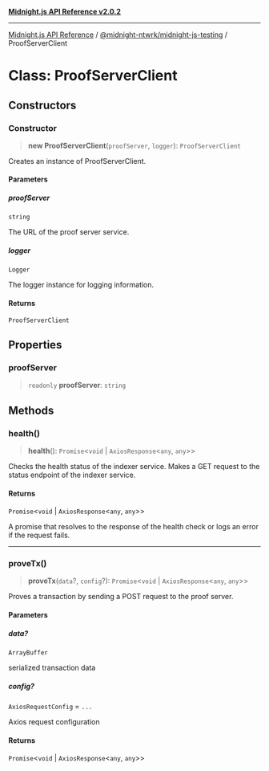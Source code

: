 [**Midnight.js API Reference v2.0.2**](../../../README.md)

***

[Midnight.js API Reference](../../../packages.md) / [@midnight-ntwrk/midnight-js-testing](../README.md) / ProofServerClient

# Class: ProofServerClient

## Constructors

### Constructor

> **new ProofServerClient**(`proofServer`, `logger`): `ProofServerClient`

Creates an instance of ProofServerClient.

#### Parameters

##### proofServer

`string`

The URL of the proof server service.

##### logger

`Logger`

The logger instance for logging information.

#### Returns

`ProofServerClient`

## Properties

### proofServer

> `readonly` **proofServer**: `string`

## Methods

### health()

> **health**(): `Promise`\<`void` \| `AxiosResponse`\<`any`, `any`\>\>

Checks the health status of the indexer service.
Makes a GET request to the status endpoint of the indexer service.

#### Returns

`Promise`\<`void` \| `AxiosResponse`\<`any`, `any`\>\>

A promise that resolves to the response of the health check or logs an error if the request fails.

***

### proveTx()

> **proveTx**(`data`?, `config`?): `Promise`\<`void` \| `AxiosResponse`\<`any`, `any`\>\>

Proves a transaction by sending a POST request to the proof server.

#### Parameters

##### data?

`ArrayBuffer`

serialized transaction data

##### config?

`AxiosRequestConfig` = `...`

Axios request configuration

#### Returns

`Promise`\<`void` \| `AxiosResponse`\<`any`, `any`\>\>
